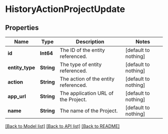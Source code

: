 # HistoryActionProjectUpdate


## Properties
Name | Type | Description | Notes
------------ | ------------- | ------------- | -------------
**id** | **Int64** | The ID of the entity referenced. | [default to nothing]
**entity_type** | **String** | The type of entity referenced. | [default to nothing]
**action** | **String** | The action of the entity referenced. | [default to nothing]
**app_url** | **String** | The application URL of the Project. | [default to nothing]
**name** | **String** | The name of the Project. | [default to nothing]


[[Back to Model list]](../README.md#models) [[Back to API list]](../README.md#api-endpoints) [[Back to README]](../README.md)


